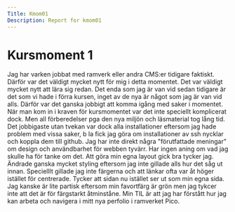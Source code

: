```yaml
---
Title: Kmom01
Description: Report for kmom01
---
```


Kursmoment 1
==================

Jag har varken jobbat med ramverk eller andra CMS:er tidigare faktiskt. Därför var det väldigt mycket nytt för mig i detta momentet. Det var väldigt mycket nytt att lära sig redan.
Det enda som jag är van vid sedan tidigare är det som vi hade i förra kursen, inget av de nya är något som jag är van vid alls. Därför var det ganska jobbigt att komma igång med saker i momentet.
När man kom in i kraven för kursmomentet var det inte speciellt komplicerat dock. Men all förberedelser pga den nya miljön och läsmaterial tog lång tid.
Det jobbigaste utan tvekan var dock alla installationer eftersom jag hade problem med vissa saker, b la fick jag göra om installationer av ssh nycklar och koppla dem till github.
Jag har inte direkt några "förutfattade meningar" om design och användbarhet för webben tyvärr. Har ingen aning om vad jag skulle ha för tanke om det.
Att göra min egna layout gick bra tycker jag. Ändrade ganska mycket styling eftersom jag inte gillade alls hur det såg ut innan. Specielllt gillade jag inte färgerna och att länkar ofta var åt höger istället för centrerade. Tycker att sidan nu istället ser ut som min egna sida. Jag kanske är lite partisk eftersom min favortfärg är grön men jag tykcer inte att det är för färgstarkt åtminståne.
Min TIL är att jag har förstått hur jag kan arbeta och navigera i mitt nya perfolio i ramverket Pico. 
